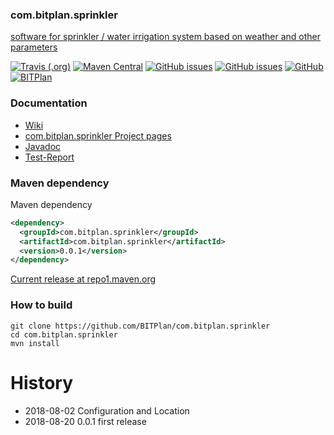 ### com.bitplan.sprinkler
[software for sprinkler / water irrigation system based on weather and other parameters](http://www.bitplan.com/Sprinkler) 

[![Travis (.org)](https://img.shields.io/travis/BITPlan/com.bitplan.sprinkler.svg)](https://travis-ci.org/BITPlan/com.bitplan.sprinkler)
[![Maven Central](https://img.shields.io/maven-central/v/com.bitplan.sprinkler/com.bitplan.sprinkler.svg)](https://search.maven.org/artifact/com.bitplan.sprinkler/com.bitplan.sprinkler/0.0.1/jar)
[![GitHub issues](https://img.shields.io/github/issues/BITPlan/com.bitplan.sprinkler.svg)](https://github.com/BITPlan/com.bitplan.sprinkler/issues)
[![GitHub issues](https://img.shields.io/github/issues-closed/BITPlan/com.bitplan.sprinkler.svg)](https://github.com/BITPlan/com.bitplan.sprinkler/issues/?q=is%3Aissue+is%3Aclosed)
[![GitHub](https://img.shields.io/github/license/BITPlan/com.bitplan.sprinkler.svg)](https://www.apache.org/licenses/LICENSE-2.0)
[![BITPlan](http://wiki.bitplan.com/images/wiki/thumb/3/38/BITPlanLogoFontLessTransparent.png/198px-BITPlanLogoFontLessTransparent.png)](http://www.bitplan.com)

### Documentation
* [Wiki](http://www.bitplan.com/Sprinkler)
* [com.bitplan.sprinkler Project pages](https://BITPlan.github.io/com.bitplan.sprinkler)
* [Javadoc](https://BITPlan.github.io/com.bitplan.sprinkler/apidocs/index.html)
* [Test-Report](https://BITPlan.github.io/com.bitplan.sprinkler/surefire-report.html)
### Maven dependency

Maven dependency
```xml
<dependency>
  <groupId>com.bitplan.sprinkler</groupId>
  <artifactId>com.bitplan.sprinkler</artifactId>
  <version>0.0.1</version>
</dependency>
```

[Current release at repo1.maven.org](http://repo1.maven.org/maven2/com/bitplan/sprinkler/com.bitplan.sprinkler/0.0.1/)

### How to build
```
git clone https://github.com/BITPlan/com.bitplan.sprinkler
cd com.bitplan.sprinkler
mvn install
```
# History
* 2018-08-02 Configuration and Location
* 2018-08-20 0.0.1 first release
